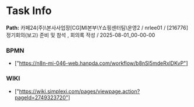 # Task Info

**Path:** 카페24(주)\본사사업장\[CG]MI본부\Y쇼핑센터팀\운영2 / nrlee01 / [216776] 정기회의(보고) 준비 및 참석 , 회의록 작성 / 2025-08-01_00-00-00

### BPMN
- ["https://n8n-mi-046-web.hanpda.com/workflow/b8nSl5mdeRxlDKvP"]

### WIKI
- ["https://wiki.simplexi.com/pages/viewpage.action?pageId=2749323720"]

